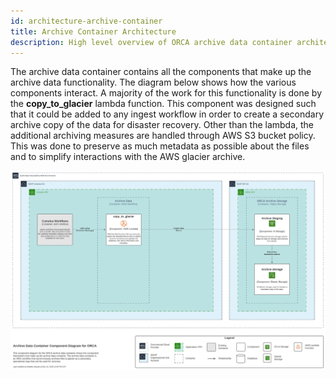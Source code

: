 ```yaml
---
id: architecture-archive-container
title: Archive Container Architecture
description: High level overview of ORCA archive data container architecture.
---
```


The archive data container contains all the components that make up the archive
data functionality. The diagram below shows how the various components interact.
A majority of the work for this functionality is done by the **copy_to_glacier**
lambda function. This component was designed such that it could be added to any
ingest workflow in order to create a secondary archive copy of the data for
disaster recovery. Other than the lambda, the additional archiving measures are
handled through AWS S3 bucket policy. This was done to preserve as much metadata
as possible about the files and to simplify interactions with the AWS glacier
archive.

![ORCA Archive Data Container Context](../static/img/ORCA-Architecture-Archive-Container-Component.svg)


